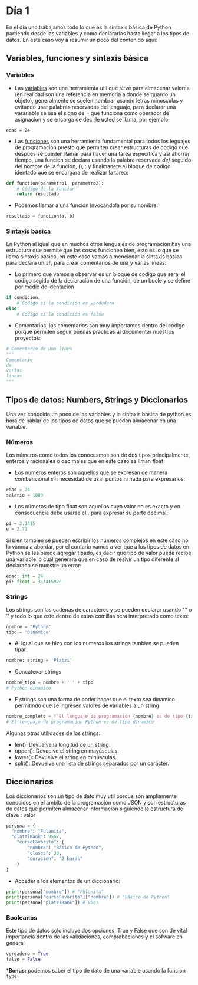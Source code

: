 # Día 1

En el día uno trabajamos todo lo que es la sintaxis básica de Python partiendo desde las variables y como declararlas hasta llegar a los tipos de datos. En este caso voy a resumir un poco del contenido aqui: 

## Variables, funciones y sintaxis básica

### Variables

- Las [variables](https://python.land/courses/python-introduction/lessons/variables) son una herramienta util que sirve para almacenar valores (en realidad son una referencia en memoria a donde se guardo un objeto), generalmente se suelen nombrar usando letras minusculas y evitando usar palabras reservadas del lenguaje, para declarar una varariable se usa el signo de = que funciona como operador de asignacion y se encarga de decirle usted se llama, por ejemplo:

```edad = 24```

- Las [funciones](https://python.land/introduction-to-python/functions) son una herramienta fundamental para todos los leguajes de programacion puesto que permiten crear estructuras de codigo que despues se pueden llamar para hacer una tarea especifica y así ahorrar tiempo, una funcion se declara usando la palabra reservada *def* seguido del nombre de la función, (), : y finalmanete el bloque de codigo identado que se encargara de realizar la tarea:


```python
def function(parametro1, parametro2):
    # Código de la función
    return resultado
```

- Podemos llamar a una función invocandola por su nombre:

```python
resultado = function(a, b)
```

### Sintaxis básica 

En Python al igual que en muchos otros lenguajes de programación hay una estructura que permite que las cosas funcionen bien, esto es lo que se llama sintaxis básica, en este caso vamos a mencionar la sintaxis básica para declara un ```if```, para crear comentarios de una y varias lineas:

- Lo primero que vamos a observar es un bloque de codigo que serai el codigo segido de la declaracion de una función, de un bucle y se define por medio de identacion 

```python
if condicion:
    # Código si la condición es verdadera
else:
    # Código si la condición es falsa
```

- Comentarios, los comentarios son muy importantes dentro del código porque permiten seguir buenas practicas al documentar nuestros proyectos:

```python 
# Comentario de una linea 
"""
Comentario 
de 
varias 
lineas
"""
```


## Tipos de datos: Numbers, Strings y Diccionarios

Una vez conocido un poco de las variables y la sintaxis básica de python es hora de hablar de los tipos de datos que se pueden almacenar en una variable.

### Números

Los números como todos los conocesmos son de dos tipos principalmente, enteros y racionales o decimales que en este caso se llman float

- Los numeros enteros son aquellos que se expresan de manera combencional sin necesidad de usar puntos ni nada para expresarlos:

```python
edad = 24
salario = 1000
```

- Los números de tipo float son aquellos cuyo valor no es exacto y en consecuencia debe usarse el **.** para expresar su parte decimal:

```python
pi = 3.1415
e = 2.71
```

Si bien tambien se pueden escribir los números complejos en este caso no lo vamoa a abordar, por el contario vamos a ver que a los tipos de datos en Python se les puede agregar tipado, es decir que tipo de valor puede recibe una variable lo cual generara que en caso de resivir un tipo diferente al declarado se muestre un error:

```python
edad: int = 24
pi: float = 3.1415926
```

### Strings

Los strings son las cadenas de caracteres y se pueden declarar usando "" o '' y todo lo que este dentro de estas comillas sera interpretado como texto:

```python 
nombre = "Python"
tipo = 'Dinamico'
```

- Al igual que se hizo con los numeros los strings tambien se pueden tipar: 

```python
nombre: string = 'Platzi'
```

- Concatenar strings

```python
nombre_tipo = nombre + ' ' + tipo
# Python dinamico
```

- F strings son una forma de poder hacer que el texto sea dinamico permitindo que se ingresen valores de variables a un string

```python
nombre_completo = f"El lenguaje de programacion {nombre} es de tipo {tipo}"
# El lenguaje de programacion Python es de tipo dinamico
```

Algunas otras utilidades de los strings:
- len(): Devuelve la longitud de un string.
- upper(): Devuelve el string en mayúsculas.
- lower(): Devuelve el string en minúsculas.
- split(): Devuelve una lista de strings separados por un carácter.

## Diccionarios 

Los diccionarios son un tipo de dato muy util porque son ampliamente conocidos en el ambito de la programación como JSON y son estructuras de datos que permiten almacenar informacion siguiendo la estructura de clave : valor 

```python 
persona = {
  "nombre": "Fulanita",
  "platziRank": 9567,
	"cursoFavorito": {
		"nombre": "Básico de Python",
		"clases": 30,
		"duracion": "2 horas"
	}
}
```
- Acceder a los elementos de un diccionario:

```python 
print(persona["nombre"]) # "Fulanita"
print(persona["cursoFavorito"]["nombre"]) # "Básico de Python"
print(persona["platziRank"]) # 9567
```

### Booleanos

Este tipo de datos solo incluye dos opciones, True y False que son de vital importancia dentro de las validaciones, comprobaciones y el sofware en general

```python
verdadero = True
falso = False
```

***Bonus:** podemos saber el tipo de dato de una variable usando la funcion ```type```